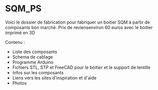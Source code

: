 # SQM_PS

Voici le dossier de fabrication pour fabriquer un boitier SQM à partir de composants bon marché. Prix de reviensenviron 60 euros avec le boitier imprimé en 3D

Contenu :
- Liste des composants
- Schema de cablage
- Programme Arduino
- Fichiers STL, STP et FreeCAD pour le boitier et le support de lentille
- Infos sur les composants
- Liens vers les sites d'inspiration et d'aide
- Photos
